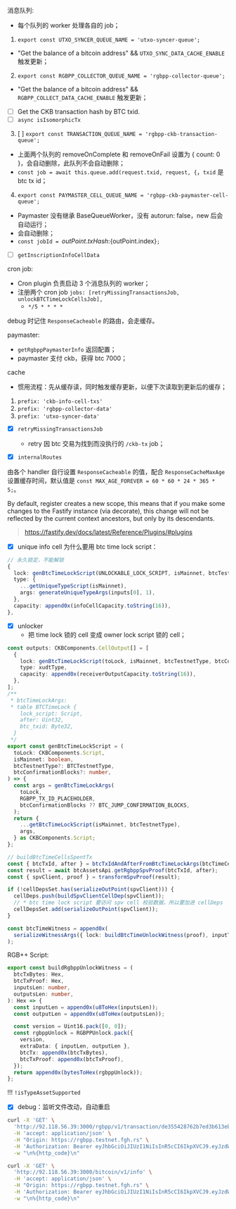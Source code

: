 消息队列:
- 每个队列的 worker 处理各自的 job；
1. `export const UTXO_SYNCER_QUEUE_NAME = 'utxo-syncer-queue';`
  - "Get the balance of a bitcoin address" && `UTXO_SYNC_DATA_CACHE_ENABLE` 触发更新；
2. `export const RGBPP_COLLECTOR_QUEUE_NAME = 'rgbpp-collector-queue';`
  - "Get the balance of a bitcoin address" && `RGBPP_COLLECT_DATA_CACHE_ENABLE` 触发更新；
  - [ ] Get the CKB transaction hash by BTC txid.
  - [ ] `async isIsomorphicTx`
3. [ ] `export const TRANSACTION_QUEUE_NAME = 'rgbpp-ckb-transaction-queue';`
  - 上面两个队列的 removeOnComplete 和 removeOnFail 设置为 { count: 0 }，会自动删除，此队列不会自动删除；
  - `const job = await this.queue.add(request.txid, request, {`，`txid` 是 btc tx id；
4. `export const PAYMASTER_CELL_QUEUE_NAME = 'rgbpp-ckb-paymaster-cell-queue';`
  - Paymaster 没有继承 BaseQueueWorker，没有 autorun: false，new 后会自动运行；
  - 会自动删除；
  - `const jobId = `${outPoint.txHash}:${outPoint.index}`;`

- [ ] `getInscriptionInfoCellData`

cron job:
- Cron plugin 负责启动 3 个消息队列的 worker；
- 注册两个 cron job `jobs: [retryMissingTransactionsJob, unlockBTCTimeLockCellsJob],`
  - `*/5 * * * *` 

debug 时记住 `ResponseCacheable` 的路由，会走缓存。

paymaster:
- `getRgbppPaymasterInfo` 返回配置；
- paymaster 支付 ckb，获得 btc 7000；

cache
- 惯用流程：先从缓存读，同时触发缓存更新，以便下次读取到更新后的缓存；
1. `prefix: 'ckb-info-cell-txs'`
2. `prefix: 'rgbpp-collector-data'`
3. `prefix: 'utxo-syncer-data'`


- [x] `retryMissingTransactionsJob`
  - retry 因 btc 交易为找到而没执行的 `/ckb-tx` job；

- [x] `internalRoutes`


由各个 handler 自行设置 `ResponseCacheable` 的值，配合 `ResponseCacheMaxAge` 设置缓存时间，默认值是 `const MAX_AGE_FOREVER = 60 * 60 * 24 * 365 * 5;`。


By default, register creates a new scope, this means that if you make some changes to the Fastify instance (via decorate), this change will not be reflected by the current context ancestors, but only by its descendants.  
> https://fastify.dev/docs/latest/Reference/Plugins/#plugins

- [x] unique info cell 为什么要用 btc time lock script：

```ts
// 永久锁定，不能解锁
{
  lock: genBtcTimeLockScript(UNLOCKABLE_LOCK_SCRIPT, isMainnet, btcTestnetType),
  type: {
    ...getUniqueTypeScript(isMainnet),
    args: generateUniqueTypeArgs(inputs[0], 1),
  },
  capacity: append0x(infoCellCapacity.toString(16)),
},
```

- [x] unlocker
   - 把 time lock 锁的 cell 变成 owner lock script 锁的 cell；

```ts
const outputs: CKBComponents.CellOutput[] = [
  {
    lock: genBtcTimeLockScript(toLock, isMainnet, btcTestnetType, btcConfirmationBlocks),
    type: xudtType,
    capacity: append0x(receiverOutputCapacity.toString(16)),
  },
];
/**
 * btcTimeLockArgs: 
 * table BTCTimeLock {
    lock_script: Script,
    after: Uint32,
    btc_txid: Byte32,
  }
 */
export const genBtcTimeLockScript = (
  toLock: CKBComponents.Script,
  isMainnet: boolean,
  btcTestnetType?: BTCTestnetType,
  btcConfirmationBlocks?: number,
) => {
  const args = genBtcTimeLockArgs(
    toLock,
    RGBPP_TX_ID_PLACEHOLDER,
    btcConfirmationBlocks ?? BTC_JUMP_CONFIRMATION_BLOCKS,
  );
  return {
    ...getBtcTimeLockScript(isMainnet, btcTestnetType),
    args,
  } as CKBComponents.Script;
};

// buildBtcTimeCellsSpentTx
const { btcTxId, after } = btcTxIdAndAfterFromBtcTimeLockArgs(btcTimeCell.output.lock.args);
const result = await btcAssetsApi.getRgbppSpvProof(btcTxId, after);
const { spvClient, proof } = transformSpvProof(result);

if (!cellDepsSet.has(serializeOutPoint(spvClient))) {
  cellDeps.push(buildSpvClientCellDep(spvClient));
  // * btc time lock script 要访问 spv cell 校验数据，所以要加进 cellDeps
  cellDepsSet.add(serializeOutPoint(spvClient));
}

const btcTimeWitness = append0x(
  serializeWitnessArgs({ lock: buildBtcTimeUnlockWitness(proof), inputType: '', outputType: '' }),
);
```

RGB++ Script:

```ts
export const buildRgbppUnlockWitness = (
  btcTxBytes: Hex,
  btcTxProof: Hex,
  inputsLen: number,
  outputsLen: number,
): Hex => {
  const inputLen = append0x(u8ToHex(inputsLen));
  const outputLen = append0x(u8ToHex(outputsLen));

  const version = Uint16.pack([0, 0]);
  const rgbppUnlock = RGBPPUnlock.pack({
    version,
    extraData: { inputLen, outputLen },
    btcTx: append0x(btcTxBytes),
    btcTxProof: append0x(btcTxProof),
  });
  return append0x(bytesToHex(rgbppUnlock));
};
```

!!! `!isTypeAssetSupported`

- [x] debug：监听文件改动，自动重启

```bash
curl -X 'GET' \
  'http://92.118.56.39:3000/rgbpp/v1/transaction/de355428762b7ed3b613eb0344bbbbcfd3e51470150e052c39820729786e65e7' \
  -H 'accept: application/json' \
  -H "Origin: https://rgbpp.testnet.fgh.rs" \
  -H 'Authorization: Bearer eyJhbGciOiJIUzI1NiIsInR5cCI6IkpXVCJ9.eyJzdWIiOiJmZ2hwcCIsImF1ZCI6InJnYnBwLnRlc3RuZXQuZmdoLnJzIiwianRpIjoiY2IwNmVkYmItZGE5Yy00ODc3LTg4N2MtY2FjOWFlNGJhOGZiIiwiaWF0IjoxNzMzMjUzNTU1fQ.h4MKFDKkfgwCvCptBzoge21AGbSNJ-5mEOanHm9VB8Q' \
  -w "\n%{http_code}\n"

curl -X 'GET' \
  'http://92.118.56.39:3000/bitcoin/v1/info' \
  -H 'accept: application/json' \
  -H "Origin: https://rgbpp.testnet.fgh.rs" \
  -H 'Authorization: Bearer eyJhbGciOiJIUzI1NiIsInR5cCI6IkpXVCJ9.eyJzdWIiOiJmZ2hwcCIsImF1ZCI6InJnYnBwLnRlc3RuZXQuZmdoLnJzIiwianRpIjoiY2IwNmVkYmItZGE5Yy00ODc3LTg4N2MtY2FjOWFlNGJhOGZiIiwiaWF0IjoxNzMzMjUzNTU1fQ.h4MKFDKkfgwCvCptBzoge21AGbSNJ-5mEOanHm9VB8Q' \
  -w "\n%{http_code}\n"
```